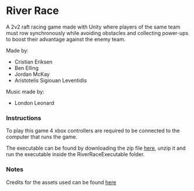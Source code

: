 # River Race

A 2v2 raft racing game made with Unity where players of the same team must row synchronously while avoiding obstacles and collecting power-ups to boost their advantage against the enemy team.

Made by:
* Cristian Eriksen
* Ben Elling
* Jordan McKay
* Aristotelis Sigiouan Leventidis

Music made by:
* London Leonard

### Instructions
To play this game 4 xbox controllers are required to be connected to the computer that runs the game.

The executable can be found by downloading the zip file [here](RiverRaceExecutable.zip), unzip it and run the executable inside the RiverRaceExecutable folder.

### Notes
Credits for the assets used can be found [here](http://www-personal.umich.edu/~leventid/Schooled/ASSET-CREDIT.html)

